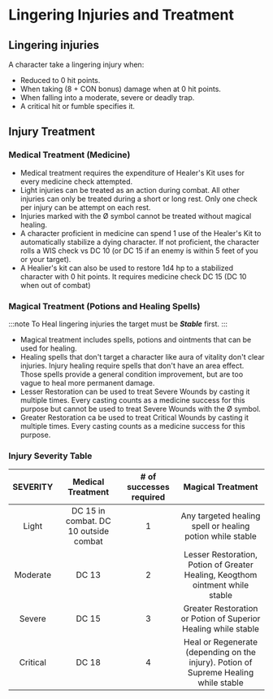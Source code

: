 # Lingering Injuries and Treatment

## Lingering injuries

A character take a lingering injury when:

+ Reduced to 0 hit points.
+ When taking (8 + CON bonus) damage when at 0 hit points.
+ When falling into a moderate, severe or deadly trap.
+ A critical hit or fumble specifies it.

## Injury Treatment

### Medical Treatment (Medicine)

+ Medical treatment requires the expenditure of Healer's Kit uses for every medicine check attempted.
+ Light injuries can be treated as an action during combat. All other injuries can only be treated during a short or long rest. Only one check per injury can be attempt on each rest.
+ Injuries marked with the Ø symbol cannot be treated without magical healing.
+ A character proficient in medicine can spend 1 use of the Healer's Kit to automatically stabilize a dying character. If not proficient, the character rolls a WIS check vs DC 10 (or DC 15 if an enemy is within 5 feet of you or your target).
+ A Healier's kit can also be used to restore 1d4 hp to a stabilized character with 0 hit points. It requires medicine check DC 15 (DC 10 when out of combat)

### Magical Treatment (Potions and Healing Spells)

:::note
To Heal lingering injuries the target must be ___Stable___ first.
:::


+ Magical treatment includes spells, potions and ointments that can be used for healing.
+ Healing spells that don't target a character like aura of vitality don't clear injuries. Injury healing require spells that don't have an area effect. Those spells provide a general condition improvement, but are too vague to heal more permanent damage.
+ Lesser Restoration can be used to treat Severe Wounds by casting it multiple times. Every casting counts as a medicine success for this purpose but cannot be used to treat Severe Wounds with the Ø symbol.
+ Greater Restoration ca be used to treat Critical Wounds by casting it multiple times. Every casting counts as a medicine success for this purpose.


### Injury Severity Table

| SEVERITY | Medical Treatment | # of successes required | Magical Treatment |
|:-----------:|:--------------:|:--------------:|:--------------:|
| Light | DC 15 in combat. DC 10 outside combat | 1 | Any targeted healing spell or healing potion while stable |
| Moderate | DC 13 | 2 | Lesser Restoration, Potion of Greater Healing, Keogthom ointment while stable |
| Severe | DC 15| 3 | Greater Restoration or Potion of Superior Healing while stable | 
| Critical | DC 18 | 4 | Heal or Regenerate (depending on the injury). Potion of Supreme Healing while stable |

